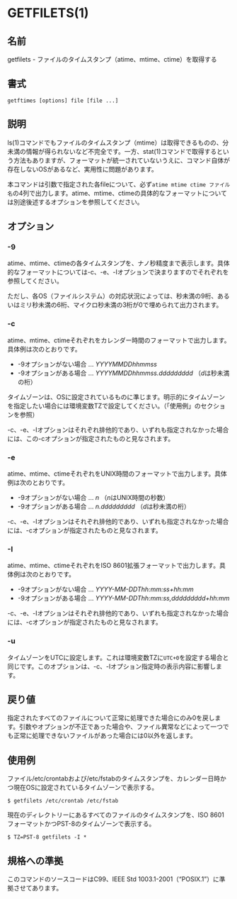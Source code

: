 # GETFILETS(1)

## 名前

getfilets - ファイルのタイムスタンプ（atime、mtime、ctime）を取得する

## 書式

```sh:
getftimes [options] file [file ...]
```

## 説明

ls(1)コマンドでもファイルのタイムスタンプ（mtime）は取得できるものの、分未満の情報が得られないなど不完全です。一方、stat(1)コマンドで取得するという方法もありますが、フォーマットが統一されていないうえに、コマンド自体が存在しないOSがあるなど、実用性に問題があります。

本コマンドは引数で指定された各fileについて、必ず`atime mtime ctime ファイル名`の4列で出力します。atime、mtime、ctimeの具体的なフォーマットについては別途後述するオプションを参照してください。

## オプション

### -9

atime、mtime、ctimeの各タイムスタンプを、ナノ秒精度まで表示します。具体的なフォーマットについては-c、-e、-Iオプションで決まりますのでそれぞれを参照してください。

ただし、各OS（ファイルシステム）の対応状況によっては、秒未満の9桁、あるいはミリ秒未満の6桁、マイクロ秒未満の3桁が0で埋められて出力されます。

### -c

atime、mtime、ctimeそれぞれをカレンダー時間のフォーマットで出力します。具体例は次のとおりです。

* -9オプションがない場合 ... *YYYYMMDDhhmmss*
* -9オプションがある場合 ... *YYYYMMDDhhmmss.ddddddddd* （*d*は秒未満の桁）

タイムゾーンは、OSに設定されているものに準じます。明示的にタイムゾーンを指定したい場合には環境変数TZで設定してください。（「使用例」のセクションを参照）

-c、-e、-Iオプションはそれぞれ排他的であり、いずれも指定されなかった場合には、この-cオプションが指定されたものと見なされます。

### -e

atime、mtime、ctimeそれぞれをUNIX時間のフォーマットで出力します。具体例は次のとおりです。

* -9オプションがない場合 ... *n* （*n*はUNIX時間の秒数）
* -9オプションがある場合 ... *n.ddddddddd* （*d*は秒未満の桁）

-c、-e、-Iオプションはそれぞれ排他的であり、いずれも指定されなかった場合には、-cオプションが指定されたものと見なされます。

### -I

atime、mtime、ctimeそれぞれをISO 8601拡張フォーマットで出力します。具体例は次のとおりです。

* -9オプションがない場合 ... *YYYY-MM-DDThh:mm:ss+hh:mm*
* -9オプションがある場合 ... *YYYY-MM-DDThh:mm:ss,ddddddddd+hh:mm*

-c、-e、-Iオプションはそれぞれ排他的であり、いずれも指定されなかった場合には、-cオプションが指定されたものと見なされます。

### -u

タイムゾーンをUTCに設定します。これは環境変数TZに`UTC+0`を設定する場合と同じです。このオプションは、-c、-Iオプション指定時の表示内容に影響します。

## 戻り値

指定されたすべてのファイルについて正常に処理できた場合にのみ0を戻します。引数やオプションが不正であった場合や、ファイル異常などによって一つでも正常に処理できないファイルがあった場合には0以外を返します。

## 使用例

ファイル/etc/crontabおよび/etc/fstabのタイムスタンプを、カレンダー日時かつ現在OSに設定されているタイムゾーンで表示する。

```sh:
$ getfilets /etc/crontab /etc/fstab
```

現在のディレクトリーにあるすべてのファイルのタイムスタンプを、ISO 8601フォーマットかつPST-8のタイムゾーンで表示する。

```sh:
$ TZ=PST-8 getfilets -I *
```

## 規格への準拠

このコマンドのソースコードはC99、IEEE Std 1003.1-2001（“POSIX.1”）に準拠させてあります。
